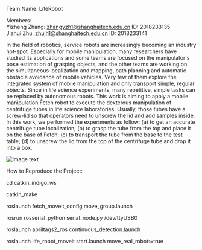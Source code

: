 Team Name: LifeRobot <br>

Members: <br>
Yizheng Zhang: zhangyzh1@shanghaitech.edu.cn   ID: 2018233135 <br>
Jiahui  Zhu: zhujh1@shanghaitech.edu.cn      ID: 2018233141 <br>

In the field of robotics, service robots are increasingly becoming an industry hot-spot. Especially for mobile manipulation, many researchers have studied its applications and some teams are focused on the manipulator's pose estimation of grasping objects, and the other teams are working on the simultaneous localization and mapping, path planning and automatic obstacle avoidance of mobile vehicles. Very few of them explore the integrated system of mobile manipulation and only transport simple, regular objects.  Since in life science experiments, many repetitive, simple tasks can be replaced by autonomous robots. This work is aiming to apply a mobile manipulation Fetch robot to execute the dexterous manipulation of centrifuge tubes in life science laboratories. Usually, those tubes have a screw-lid so that operators need to unscrew the lid and add samples inside. In this work, we performed the experiments as follow: (a) to get an accurate centrifuge tube localization; (b) to grasp the tube from the top and place it on the base of Fetch; (c) to transport the tube from the base to the test table; (d) to unscrew the lid from the top of the centrifuge tube and drop it into a box. 


![Image text](https://star-center.shanghaitech.edu.cn/gitlab/robotics2019/robotics2019_project_liferrobot/blob/master/doc/image/apriltag-usage.png)

How to Reproduce the Project:

cd catkin_indigo_ws

catkin_make

roslaunch fetch_moveit_config move_group.launch

rosrun rosserial_python serial_node.py /dev/ttyUSB0

roslaunch apriltags2_ros continuous_detection.launch

roslaunch life_robot_moveit start.launch move_real_robot:=true